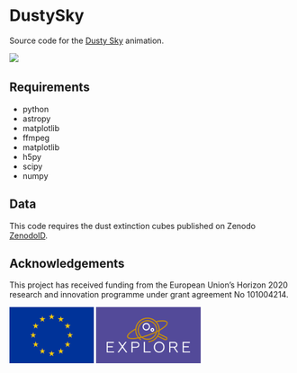 # DustySky

Source code for the [Dusty Sky](https://www.youtube.com/watch?v=K2hwjD5D7L0) animation.

<img src='animations/Cumulative_extinction.gif' height='200' />

## Requirements

- python
- astropy
- matplotlib
- ffmpeg
- matplotlib
- h5py
- scipy
- numpy

## Data

This code requires the dust extinction cubes published on Zenodo [ZenodoID](https://zenodo.org).

## Acknowledgements

This project has received funding from the European Union’s Horizon 2020 research and innovation programme under grant agreement No 101004214. 

<img src='assets/logoEU.jpg' height='100' /> <img src='assets/Explore_Logo_Box.png' height='100' />
